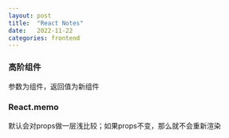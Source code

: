 ```yaml
---
layout: post
title:  "React Notes"
date:   2022-11-22
categories: frontend
---
```

### 高阶组件
参数为组件，返回值为新组件
### React.memo
默认会对props做一层浅比较；如果props不变，那么就不会重新渲染

